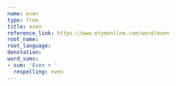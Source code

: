 ```yaml
---
name: even
type: free
title: even
reference_link: https://www.etymonline.com/word/even
root_name: 
root_language: 
denotation: 
word_sums:
- sum: 'Even + '
  respelling: even
---
```

